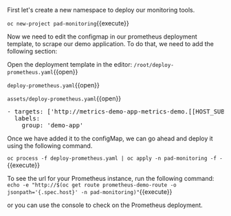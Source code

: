 

First let's create a new namespace to deploy our monitoring tools.

`oc new-project pad-monitoring`{{execute}}

Now we need to edit the configmap in our prometheus deployment template, to scrape our demo application.
To do that, we need to add the following section:

Open the deployment template in the editor:
`/root/deploy-prometheus.yaml`{{open}}

`deploy-prometheus.yaml`{{open}}

`assets/deploy-prometheus.yaml`{{open}}

<pre class="file">
- targets: ['http://metrics-demo-app-metrics-demo.[[HOST_SUBDOMAIN]]-80-[[KATACODA_HOST]].environments.katacoda.com']
  labels:
    group: 'demo-app'
</pre>

Once we have added it to the configMap, we can go ahead and deploy it using the following command.

`oc process -f deploy-prometheus.yaml | oc apply -n pad-monitoring -f -`{{execute}}

To see the url for your Prometheus instance, run the following command:
`echo -e "http://$(oc get route prometheus-demo-route -o jsonpath='{.spec.host}' -n pad-monitoring)"`{{execute}}

or you can use the console to check on the Prometheus deployment.

